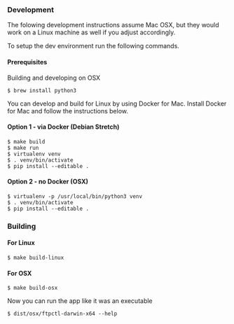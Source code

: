 
### Development

The folowing development instructions assume Mac OSX, but they would work on a
Linux machine as well if you adjust accordingly.

To setup the dev environment run the following commands.

#### Prerequisites

Building and developing on OSX

    $ brew install python3

You can develop and build for Linux by using Docker for Mac.  Install
Docker for Mac and follow the instructions below.


#### Option 1 - via Docker (Debian Stretch)

    $ make build
    $ make run
    $ virtualenv venv
    $ . venv/bin/activate
    $ pip install --editable .


#### Option 2 - no Docker (OSX)

    $ virtualenv -p /usr/local/bin/python3 venv
    $ . venv/bin/activate
    $ pip install --editable .


### Building

#### For Linux

    $ make build-linux

#### For OSX

    $ make build-osx

Now you can run the app like it was an executable

    $ dist/osx/ftpctl-darwin-x64 --help


